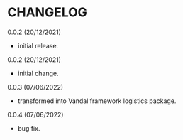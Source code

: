 CHANGELOG
==========

0.0.2 (20/12/2021)
- initial release.

0.0.2 (20/12/2021)
- initial change.

0.0.3 (07/06/2022)
- transformed into Vandal framework logistics package.

0.0.4 (07/06/2022)
- bug fix.